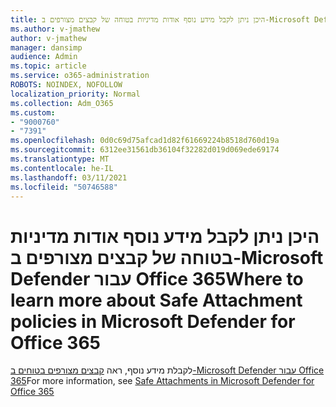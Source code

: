 ```yaml
---
title: היכן ניתן לקבל מידע נוסף אודות מדיניות בטוחה של קבצים מצורפים ב-Microsoft Defender עבור Office 365
ms.author: v-jmathew
author: v-jmathew
manager: dansimp
audience: Admin
ms.topic: article
ms.service: o365-administration
ROBOTS: NOINDEX, NOFOLLOW
localization_priority: Normal
ms.collection: Adm_O365
ms.custom:
- "9000760"
- "7391"
ms.openlocfilehash: 0d0c69d75afcad1d82f61669224b8518d760d19a
ms.sourcegitcommit: 6312ee31561db36104f32282d019d069ede69174
ms.translationtype: MT
ms.contentlocale: he-IL
ms.lasthandoff: 03/11/2021
ms.locfileid: "50746588"
---
```

# <a name="where-to-learn-more-about-safe-attachment-policies-in-microsoft-defender-for-office-365"></a><span data-ttu-id="2395b-102">היכן ניתן לקבל מידע נוסף אודות מדיניות בטוחה של קבצים מצורפים ב-Microsoft Defender עבור Office 365</span><span class="sxs-lookup"><span data-stu-id="2395b-102">Where to learn more about Safe Attachment policies in Microsoft Defender for Office 365</span></span>

<span data-ttu-id="2395b-103">לקבלת מידע נוסף, ראה [קבצים מצורפים בטוחים ב-Microsoft Defender עבור Office 365](https://go.microsoft.com/fwlink/?linkid=2092213)</span><span class="sxs-lookup"><span data-stu-id="2395b-103">For more information, see [Safe Attachments in Microsoft Defender for Office 365](https://go.microsoft.com/fwlink/?linkid=2092213)</span></span>
